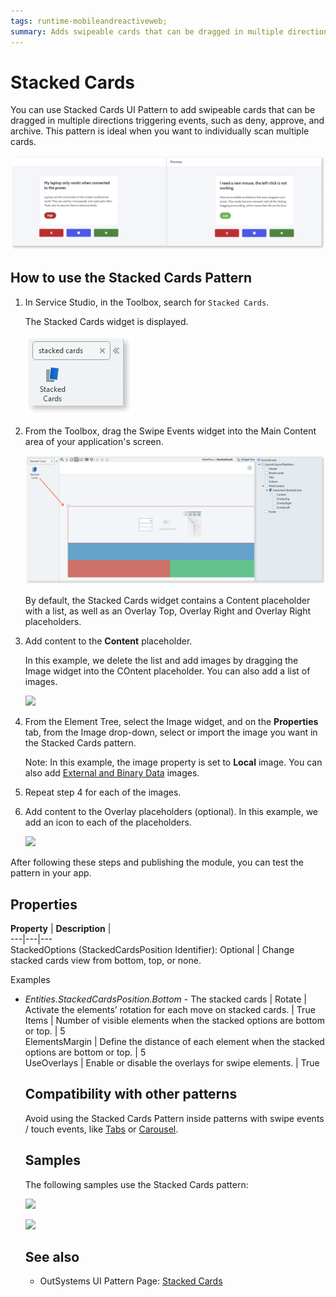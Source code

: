 ```yaml
---
tags: runtime-mobileandreactiveweb;  
summary: Adds swipeable cards that can be dragged in multiple directions triggering events, such as deny, approve, and archive.
---
```


# Stacked Cards

You can use Stacked Cards UI Pattern to add swipeable cards that can be dragged in multiple directions triggering events, such as deny, approve, and archive. This pattern is ideal when you want to individually scan multiple cards.

   ![](images/stackedcards-preview.png)

## How to use the Stacked Cards Pattern

1. In Service Studio, in the Toolbox, search for  `Stacked Cards`. 

    The Stacked Cards widget is displayed.

    ![](images/stackedcards-icon.png)

1. From the Toolbox, drag the Swipe Events widget into the Main Content area of your application's screen.

    ![](images/stackedcards-image-1.png)

    By default, the Stacked Cards widget contains a Content placeholder with a list, as well as an Overlay Top, Overlay Right and Overlay Right placeholders. 

1. Add content to the **Content** placeholder.

    In this example, we delete the list and add images by dragging the Image widget into the COntent placeholder. You can also add a list of images.

    ![](images/Stacked_interaction.png)

1. From the Element Tree, select the Image widget, and on the **Properties** tab, from the Image drop-down, select or import the image you want in the Stacked Cards pattern.

    Note: In this example, the image property is set to **Local** image. You can also add [External and Binary Data](../../../../develop/ui/image/display-image.md) images.

1. Repeat step 4 for each of the images.

1. Add content to the Overlay placeholders (optional). In this example, we add an icon to each of the placeholders. 

    ![](images/Stacked_overlay.png)

After following these steps and publishing the module, you can test the pattern in your app.



## Properties

**Property** |  **Description** |  
---|---|---  
StackedOptions (StackedCardsPosition Identifier): Optional |  Change stacked cards view from bottom, top, or none.  <p>Examples <ul><li>_Entities.StackedCardsPosition.Bottom_ - The stacked cards  | 
Rotate |  Activate the elements’ rotation for each move on stacked cards.  |  True 
Items |  Number of visible elements when the stacked options are bottom or top.  |  5  
ElementsMargin |  Define the distance of each element when the stacked options are bottom or top.  |  5  
UseOverlays | Enable or disable the overlays for swipe elements.  |  True
  
## Compatibility with other patterns

Avoid using the Stacked Cards Pattern inside patterns with swipe events / touch events, like [Tabs](<tabs.md>) or [Carousel](<carousel.md>).

## Samples

The following samples use the Stacked Cards pattern:

![](images/StackedCards-Sample-1.PNG)

![](images/StackedCards-Sample-2.PNG)

## See also

* OutSystems UI Pattern Page: [Stacked Cards](https://outsystemsui.outsystems.com/OutSystemsUIWebsite/PatternDetail?PatternId=68)